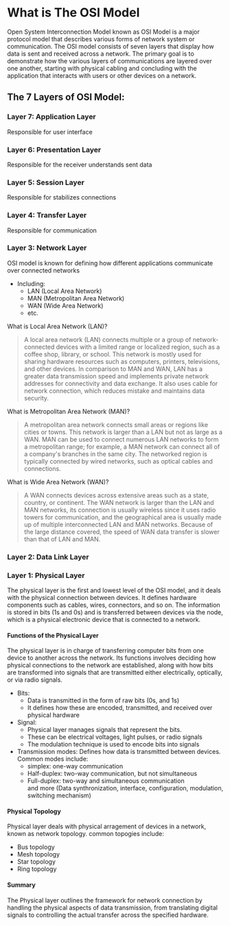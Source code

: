 # What is The OSI Model 
Open System Interconnection Model known as OSI Model is a major protocol model that describes various forms of network system or communication.
The OSI model consists of seven layers that display how data is sent and received across a network. 
The primary goal is to demonstrate how the various layers of communications are layered over one another, starting with physical cabling and concluding with the application that interacts with users or other devices on a network. 





## The 7 Layers of OSI Model: 


### Layer 7: Application Layer
Responsible for user interface

### Layer 6: Presentation Layer
Responsible for the receiver understands sent data 

### Layer 5: Session Layer
Responsible for stabilizes connections

### Layer 4: Transfer Layer
Responsible for communication

### Layer 3: Network Layer

OSI model is known for defining how different applications communicate over connected networks
* Including: 
  * LAN (Local Area Network) 
  * MAN (Metropolitan Area Network)
  * WAN (Wide Area Network)
  * etc.


What is Local Area Network (LAN)?
> A local area network (LAN) connects multiple or a group of network-connected devices with a limited range or localized region, such as a coffee shop, library, or school. 
> This network is mostly used for sharing hardware resources such as computers, printers, televisions, and other devices. In comparison to MAN and WAN, LAN has a greater data transmission speed and implements private network addresses for connectivity and data exchange. It also uses cable for network connection, which reduces mistake and maintains data security.

What is Metropolitan Area Network (MAN)?
> A metropolitan area network connects small areas or regions like cities or towns. This network is larger than a LAN but not as large as a WAN. 
> MAN can be used to connect numerous LAN networks to form a metropolitan range; for example, a MAN network can connect all of a company's branches in the same city. 
> The networked region is typically connected by wired networks, such as optical cables and connections.

What is Wide Area Network (WAN)?
> A WAN connects devices across extensive areas such as a state, country, or continent. The WAN network is larger than the LAN and MAN networks, its connection is usually wireless since it uses radio towers for communication, and the geographical area is usually made up of multiple interconnected LAN and MAN networks. 
> Because of the large distance covered, the speed of WAN data transfer is slower than that of LAN and MAN.



### Layer 2: Data Link Layer





### Layer 1: Physical Layer
The physical layer is the first and lowest level of the OSI model, and it deals with the physical connection between devices. It defines hardware components such as cables, wires, connectors, and so on. 
The information is stored in bits (1s and 0s) and is transferred between devices via the node, which is a physical electronic device that is connected to a network.


#### Functions of the Physical Layer

The physical layer is in charge of transferring computer bits from one device to another across the network. 
Its functions involves deciding how physical connections to the network are established, along with how bits are transformed into signals that are transmitted either electrically, optically, or via radio signals.

* Bits: 
  * Data is transmitted in the form of raw bits (0s, and 1s)
  * It defines how these are encoded, transmitted, and received over physical hardware
* Signal:
  * Physical layer manages signals that represent the bits.
  * These can be electrical voltages, light pulses, or radio signals
  * The modulation technique is used to encode bits into signals
* Transmission modes: Defines
  how data is transmitted between devices. Common modes include:
  * simplex: one-way communication
  * Half-duplex: two-way communication, but not simultaneous
  * Full-duplex: two-way and simultaneous communication  
and more (Data synthronization, interface, configuration, modulation, switching mechanism)


#### Physical Topology

Physical layer deals with physical arragement of devices in a network, known as network topology. 
common topogies include:
 * Bus topology
 * Mesh topology
 * Star topology
 * Ring topology

#### Summary
The Physical layer outlines the framework for network connection by handling the physical aspects of data transmission, from translating digital signals to controlling the actual transfer across the specified hardware.



